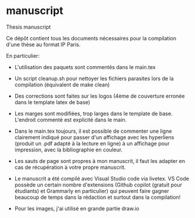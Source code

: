# manuscript
Thesis manuscript

Ce dépôt contient tous les documents nécessaires pour la compilation d'une thèse
au format IP Paris.

En particulier:

- L'utilisation des paquets sont commentés dans le main.tex
- Un script cleanup.sh pour nettoyer les fichiers parasites lors de la compilation
(équivalent de make clean)
- Des corrections sont faites sur les logos (4ème de couverture erronée dans le
  template latex de base)
- Les marges sont modifiées, trop larges dans le template de base. L'endroit
commenté est explicité dans le main.
- Dans le main.tex toujours, il est possible de commenter une ligne clairement
indiqué pour passer d'un affichage avec les hyperliens (produit un .pdf adapté
à la lecture en ligne) à un affichage pour impression, avec la bibliographie
en couleur.
- Les sauts de page sont propres à mon manuscrit, il faut les adapter
en cas de récupération à votre propre manuscrit.
- Le manuscrit a été compilé avec Visual Studio code via livetex. VS Code
possède un certain nombre d'extensions (Github copilot (gratuit pour étudiants)
et Grammarly en particulier) qui peuvent faire gagner beaucoup de temps
dans la rédaction et surtout dans la compilation!

- Pour les images, j'ai utilisé en grande partie draw.io
